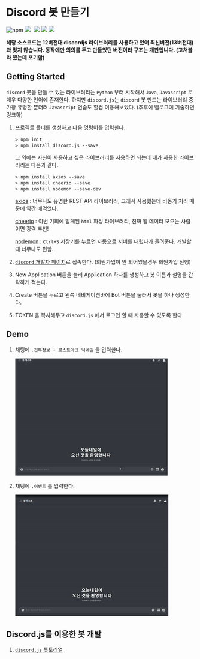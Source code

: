 # Discord 봇 만들기

![npm](https://img.shields.io/badge/npm-6.14.10-green?logo=npm)&nbsp;![](https://img.shields.io/badge/discord.js-12.5.3-purple?logo=discord)&nbsp; ![](https://img.shields.io/badge/axios-0.21.1-red)&nbsp;![](https://img.shields.io/badge/cheerio-1.0.0--rc.9-orange)&nbsp;![](https://img.shields.io/badge/IDE-vscode-blueviolet?logo=visual-studio-code)

<b>해당 소스코드는 12버전대 discordjs 라이브러리를 사용하고 있어 최신버전(13버전대)과 맞지 않습니다. </b>
<b>동작에만 의의를 두고 만들었던 버전이라 구조는 개판입니다. (고쳐볼라 했는데 포기함) </b>

## Getting Started

`discord` 봇을 만들 수 있는 라이브러리는 `Python` 부터 시작해서 `Java`, `Javascript` 로 매우 다양한 언어에 존재한다. 하지만 `discord.js`는 `discord` 봇 만드는 라이브러리 중 가장 유명할 뿐더러 `Javascript` 연습도 할겸 이용해보았다. (추후에 벨로그에 기술하면 링크하)

1. 프로젝트 폴더를 생성하고 다음 명령어를 입력한다.

   ```shell
   > npm init
   > npm install discord.js --save
   ```

   그 외에는 자신이 사용하고 싶은 라이브러리를 사용하면 되는데 내가 사용한 라이브러리는 다음과 같다.

   ```shell
   > npm install axios --save
   > npm install cheerio --save
   > npm install nodemon --save-dev
   ```

   [axios](https://github.com/axios/axios) : 너무나도 유명한 REST API 라이브러리, 그래서 사용했는데 비동기 처리 때문에 약간 애먹었다.

   [cheerio](https://www.npmjs.com/package/cheerio) : 이번 기회에 알게된 `html` 파싱 라이브러리, 진짜 웹 데이터 모으는 사람이면 강력 추천!

   [nodemon](https://www.npmjs.com/package/nodemon) : `Ctrl+S` 저장키를 누르면 자동으로 서버를 내렸다가 올려준다. 개발할 때 너무나도 편함.

2. [`discord` 개발자 페이지](https://discord.com/developers/applications/)로 접속한다. (회원가입이 안 되어있을경우 회원가입 진행)

3. New Application 버튼을 눌러 Application 하나를 생성하고 봇 이름과 설명을 간략하게 적는다.

4. Create 버튼을 누르고 왼쪽 네비게이션바에 Bot 버튼을 눌러서 봇을 하나 생성한다.

5. TOKEN 을 복사해두고 `discord.js` 에서 로그인 할 때 사용할 수 있도록 한다.


## Demo

1. 채팅에 `.전투정보 + 로스트아크 닉네임`&nbsp;을 입력한다.

   ![](./images/character.gif)

   

2. 채팅에 `.이벤트`&nbsp;를 입력한다.

    ![](./images/event.gif)



## Discord.js를 이용한 봇 개발

1. [`discord.js`&nbsp;튜토리얼](https://velog.io/@junsugi/Discord.js%EB%A1%9C-Bot-%EB%A7%8C%EB%93%A4%EA%B8%B0#%EA%B0%9C%EB%B0%9C%EC%9A%A9-%EB%B4%87-%EC%83%9D%EC%84%B1%ED%95%98%EA%B8%B0)
